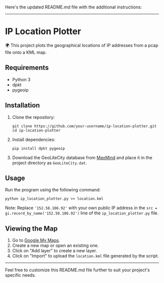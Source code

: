 Here's the updated README.md file with the additional instructions:

---

# IP Location Plotter

🌍 This project plots the geographical locations of IP addresses from a pcap file onto a KML map.

## Requirements
- Python 3
- dpkt
- pygeoip

## Installation
1. Clone the repository:
   ```
   git clone https://github.com/your-username/ip-location-plotter.git
   cd ip-location-plotter
   ```
2. Install dependencies:
   ```
   pip install dpkt pygeoip
   ```
3. Download the GeoLiteCity database from [MaxMind](https://dev.maxmind.com/geoip/legacy/geolite/) and place it in the project directory as `GeoLiteCity.dat`.

## Usage
Run the program using the following command:
```
python ip_location_plotter.py >> location.kml
```

Note: Replace `'152.58.106.92'` with your own public IP address in the `src = gi.record_by_name('152.58.106.92')` line of the `ip_location_plotter.py` file.

## Viewing the Map
1. Go to [Google My Maps](https://www.google.com/mymaps).
2. Create a new map or open an existing one.
3. Click on "Add layer" to create a new layer.
4. Click on "Import" to upload the `location.kml` file generated by the script.

---

Feel free to customize this README.md file further to suit your project's specific needs.
